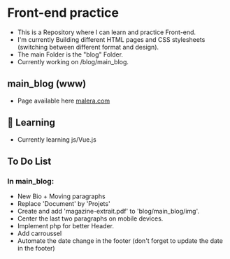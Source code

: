 # Front-end practice

- This is a Repository where I can learn and practice Front-end.
- I'm currently Building different HTML pages and CSS stylesheets (switching between different format and design).
- The main Folder is the "blog" Folder.
- Currently working on /blog/main_blog.

## main_blog (www)

- Page available here [malera.com](https://malera.com/stages/2022-Lean_Asai/ "Hosted by Malera.com")

## 📌 Learning

- Currently learning js/Vue.js

## To Do List

### In main_blog:
- New Bio + Moving paragraphs
- Replace 'Document' by 'Projets'
- Create and add 'magazine-extrait.pdf' to 'blog/main_blog/img'.
- Center the last two paragraphs on mobile devices.
- Implement php for better Header.
- Add carroussel
- Automate the date change in the footer
(don't forget to update the date in the footer)
